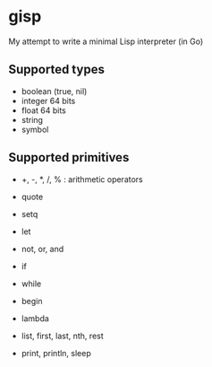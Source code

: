 # gisp
My attempt to write a minimal Lisp interpreter (in Go)

## Supported types
- boolean (true, nil)
- integer 64 bits
- float 64 bits
- string
- symbol

## Supported primitives

- +, -, *, /, % : arithmetic operators

- quote
- setq
- let
- not, or, and
- if
- while
- begin
- lambda

- list, first, last, nth, rest

- print, println, sleep
